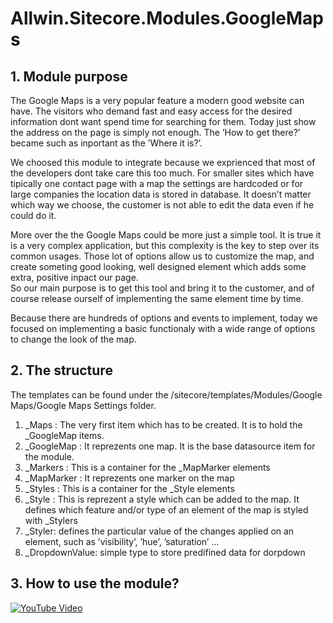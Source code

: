 # Allwin.Sitecore.Modules.GoogleMaps

## 1. Module purpose ##

The Google Maps is a very popular feature a modern good website can have. The visitors who demand fast and easy access for the desired information dont want spend time for searching for them. Today just show the address on the page is simply not enough.  The ’How to get there?’ became such as inportant as the ’Where it is?’.

We choosed this module to integrate because we exprienced that most of the developers dont take care this too much. For smaller sites which have tipically one contact page with a map the settings are hardcoded or  for large companies the location data is stored in database. It doesn’t matter which way we choose, the customer is not able to edit the data even if he could do it.

More over the the Google Maps could be more just a simple tool. It is true it is a very complex application, but this complexity is the key to step over its common usages. Those lot of options allow us to customize the map, and create someting good looking, well designed element which adds some extra, positive inpact our page.  
So our main purpose is to get this tool and bring it to the customer, and of course release ourself of implementing the same element time by time.

Because there are hundreds of options and events to implement, today we focused on implementing a basic functionaly with a wide range of options to change the look of the map.

## 2. The structure ##

The templates can be found under the /sitecore/templates/Modules/Google Maps/Google Maps Settings folder. 

 1. _Maps : The very first item which has to be created. It is to hold the _GoogleMap items.
 2. _GoogleMap : It reprezents one map. It is the base datasource item for the module.
 3. _Markers : This is a container for the _MapMarker elements
 4. _MapMarker : It reprezents one marker on the map
 5. _Styles : This is a container for the _Style elements
 6. _Style : This is reprezent a style which can be added to the map. It defines which feature and/or type of an element of the map is styled with _Stylers
 7. _Styler: defines the particular value of the changes applied on an element, such as ’visibility’, ’hue’, ’saturation’ ...
 8. _DropdownValue: simple type to store predifined data for dorpdown

## 3. How to use the module? ##
[![YouTube Video](https://img.youtube.com/vi/ph7_K3pZb08/0.jpg)](https://www.youtube.com/watch?v=ph7_K3pZb08)
